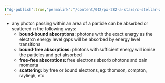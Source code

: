 ```yaml
---
{"dg-publish":true,"permalink":"/content/012/px-282-a-stars/c-stellar-atmosphere/c5-14-stellar-atmospheres/px-282-c10a-sources-of-opacity/","noteIcon":"1","created":"2024-11-25T10:50:32.000+00:00","updated":"2024-11-26T09:38:33.662+00:00"}
---
```


- any photon passing within an area of a particle can be absorbed or scattered in the following ways:
	- **bound-bound absorptions:** photons with the exact energy as the electron energy level gaps will be absorbed by energy level transitions
	- **bound-free absorptions:** photons with sufficient energy will ionise the particles and get absorbed
	- **free-free absorptions:** free electrons absorb photons and gain momenta
	- **scattering:** by free or bound electrons, eg: thomson, compton, rayliegh, etc
